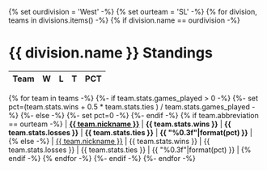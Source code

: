 {% set ourdivision = 'West' -%}
{% set ourteam = 'SL' -%}
{% for division, teams in divisions.items() -%}
{% if division.name == ourdivision -%}
# {{ division.name }} Standings

| Team | W | L | T | PCT |
|:-----|--:|--:|--:|----:|
{% for team in teams -%}
{%- if team.stats.games_played > 0 -%}
{%- set pct=(team.stats.wins + 0.5 * team.stats.ties ) / team.stats.games_played -%}
{%- else -%}
{%- set pct=0 -%}
{%- endif -%}
{% if team.abbreviation == ourteam -%}
| [**{{ team.nickname }}**](/r/{{team|team_sr}}) | **{{ team.stats.wins }}** | **{{ team.stats.losses }}** | **{{ team.stats.ties }}** | **{{ "%0.3f"|format(pct) }}** |
{% else -%}
| [{{ team.nickname }}](/r/{{team|team_sr}}) | {{ team.stats.wins }} | {{ team.stats.losses }} | {{ team.stats.ties }} | {{ "%0.3f"|format(pct) }} |
{% endif -%}
{% endfor -%}
{%- endif -%}
{%- endfor -%}
